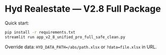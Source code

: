 # Hyd Realestate — V2.8 Full Package

Quick start:

```bash
pip install -r requirements.txt
streamlit run app_v2_8_unified_pro_full_safe_clean.py
```

Override data: `HYD_DATA_PATH=/abs/path.xlsx` or `?data=file.xlsx` in URL.
